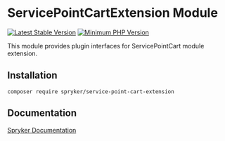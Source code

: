 # ServicePointCartExtension Module
[![Latest Stable Version](https://poser.pugx.org/spryker/service-point-cart-extension/v/stable.svg)](https://packagist.org/packages/spryker/service-point-cart-extension)
[![Minimum PHP Version](https://img.shields.io/badge/php-%3E%3D%208.0-8892BF.svg)](https://php.net/)

This module provides plugin interfaces for ServicePointCart module extension.

## Installation

```
composer require spryker/service-point-cart-extension
```

## Documentation

[Spryker Documentation](https://docs.spryker.com)
